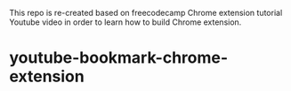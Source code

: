 This repo is re-created based on freecodecamp Chrome extension tutorial Youtube video in order to learn how to build Chrome extension. 
# youtube-bookmark-chrome-extension
